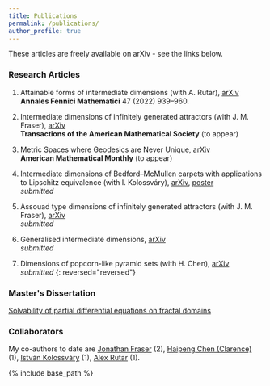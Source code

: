 ```yaml
---
title: Publications
permalink: /publications/
author_profile: true
---
```


These articles are freely available on arXiv - see the links below. 

### Research Articles

1. Attainable forms of intermediate dimensions (with A. Rutar), [arXiv](https://arxiv.org/abs/2111.14678)  
**Annales Fennici Mathematici** 47 (2022) 939–960.

2. Intermediate dimensions of infinitely generated attractors (with J. M. Fraser), [arXiv](https://arxiv.org/abs/2104.15133)  
**Transactions of the American Mathematical Society** (to appear)

3. Metric Spaces where Geodesics are Never Unique, [arXiv](https://arxiv.org/abs/2209.00598)  
**American Mathematical Monthly** (to appear) 

4. Intermediate dimensions of Bedford–McMullen carpets with applications to Lipschitz equivalence (with I. Kolossváry), [arXiv](https://arxiv.org/abs/2111.05625), [poster](https://amlan-banaji.github.io/files/BristolCarpetsPoster.pdf)  
*submitted*

5. Assouad type dimensions of infinitely generated attractors (with J. M. Fraser), [arXiv](https://arxiv.org/abs/2207.11611)  
*submitted*

6. Generalised intermediate dimensions, [arXiv](https://arxiv.org/abs/2011.08613)  
*submitted*

7. Dimensions of popcorn-like pyramid sets (with H. Chen), [arXiv](https://arxiv.org/abs/2212.06961)  
*submitted*
{: reversed="reversed"}
### Master's Dissertation

[Solvability of partial differential equations on fractal domains](https://amlan-banaji.github.io/files/dissweb1.pdf) 

### Collaborators

My co-authors to date are [Jonathan Fraser](http://www.mcs.st-andrews.ac.uk/~jmf32/) (2), [Haipeng Chen (Clarence)](https://sites.google.com/view/hpchen0703/clarence-chens-personal-homepage) (1), [István Kolossváry](http://www.mcs.st-andrews.ac.uk/~itk1/) (1), [Alex Rutar](https://rutar.org/) (1). 

{% include base_path %}
